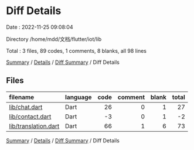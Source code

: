 # Diff Details

Date : 2022-11-25 09:08:04

Directory /home/mdd/文档/flutter/iot/lib

Total : 3 files,  89 codes, 1 comments, 8 blanks, all 98 lines

[Summary](results.md) / [Details](details.md) / [Diff Summary](diff.md) / Diff Details

## Files
| filename | language | code | comment | blank | total |
| :--- | :--- | ---: | ---: | ---: | ---: |
| [lib/chat.dart](/lib/chat.dart) | Dart | 26 | 0 | 1 | 27 |
| [lib/contact.dart](/lib/contact.dart) | Dart | -3 | 0 | 1 | -2 |
| [lib/translation.dart](/lib/translation.dart) | Dart | 66 | 1 | 6 | 73 |

[Summary](results.md) / [Details](details.md) / [Diff Summary](diff.md) / Diff Details